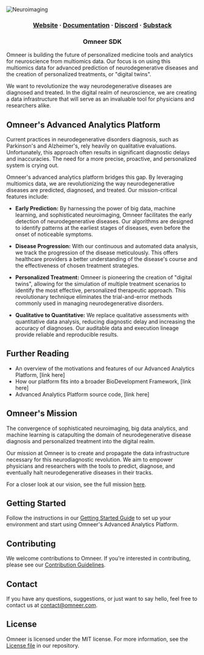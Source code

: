 ![Neuroimaging](https://humantechnopole.it/wp-content/uploads/2022/04/brainomics-1536x986.jpg)

<html>
  <h3 align="center">
  <a href="https://omneer.typedream.app">Website</a>
  <span> · </span>
  <a href="https://docs.omneer.xyz/">Documentation</a>
  <span> · </span>
  <a href="">Discord</a>
  <span> · </span>
  <a href="https://omneer.substack.com/">Substack</a>
  </h3>
</html>

<html>
  <h3 align="center">Omneer SDK</a>
  </h3>
</html>

Omneer is building the future of personalized medicine tools and analytics for neuroscience from multiomics data. Our focus is on using this multiomics data for advanced prediction of neurodegenerative diseases and the creation of personalized treatments, or "digital twins". 

We want to revolutionize the way neurodegenerative diseases are diagnosed and treated. In the digital realm of neuroscience, we are creating a data infrastructure that will serve as an invaluable tool for physicians and researchers alike.

## Omneer's Advanced Analytics Platform

Current practices in neurodegenerative disorders diagnosis, such as Parkinson's and Alzheimer's, rely heavily on qualitative evaluations. Unfortunately, this approach often results in significant diagnostic delays and inaccuracies. The need for a more precise, proactive, and personalized system is crying out.

Omneer's advanced analytics platform bridges this gap. By leveraging multiomics data, we are revolutionizing the way neurodegenerative diseases are predicted, diagnosed, and treated. Our mission-critical features include:

- **Early Prediction:** By harnessing the power of big data, machine learning, and sophisticated neuroimaging, Omneer facilitates the early detection of neurodegenerative diseases. Our algorithms are designed to identify patterns at the earliest stages of diseases, even before the onset of noticeable symptoms.

- **Disease Progression:** With our continuous and automated data analysis, we track the progression of the disease meticulously. This offers healthcare providers a better understanding of the disease's course and the effectiveness of chosen treatment strategies.

- **Personalized Treatment:** Omneer is pioneering the creation of "digital twins", allowing for the simulation of multiple treatment scenarios to identify the most effective, personalized therapeutic approach. This revolutionary technique eliminates the trial-and-error methods commonly used in managing neurodegenerative disorders.

- **Qualitative to Quantitative:** We replace qualitative assessments with quantitative data analysis, reducing diagnostic delay and increasing the accuracy of diagnoses. Our auditable data and execution lineage provide reliable and reproducible results.

## Further Reading

- An overview of the motivations and features of our Advanced Analytics Platform, [link here]
- How our platform fits into a broader BioDevelopment Framework, [link here]
- Advanced Analytics Platform source code, [link here]

## Omneer's Mission

The convergence of sophisticated neuroimaging, big data analytics, and machine learning is catapulting the domain of neurodegenerative disease diagnosis and personalized treatment into the digital realm. 

Our mission at Omneer is to create and propagate the data infrastructure necessary for this neurodiagnostic revolution. We aim to empower physicians and researchers with the tools to predict, diagnose, and eventually halt neurodegenerative diseases in their tracks.

For a closer look at our vision, see the full mission [here](./MISSION.md).

## Getting Started

Follow the instructions in our [Getting Started Guide](./GETTING_STARTED.md) to set up your environment and start using Omneer's Advanced Analytics Platform.

## Contributing

We welcome contributions to Omneer. If you're interested in contributing, please see our [Contribution Guidelines](./CONTRIBUTING.md).

## Contact

If you have any questions, suggestions, or just want to say hello, feel free to contact us at contact@omneer.com.

## License

Omneer is licensed under the MIT license. For more information, see the [License file](./LICENSE) in our repository.
